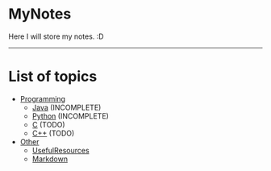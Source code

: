 # MyNotes
Here I will store my notes.  :D

---

# List of topics
- [Programming](Programming/index.md)
  - [Java](Programming/Java/index.md) (INCOMPLETE)
  - [Python](Programming/Python/index.md) (INCOMPLETE)
  - [C](Programming/C/index.md) (TODO)
  - [C++](Programming/C++/index.md) (TODO)
- [Other](/Others/)
    - [UsefulResources](/Others/UsefulResources.md)
    - [Markdown](/Others/Markdown.md)
